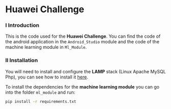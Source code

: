 # Huawei Challenge


### I Introduction
This is the code used for the  **Huawei Challenge**.
You can find the code of the android application in the `Android_Studio` module and the code of
the machine learning module in `Ml_Module`.

### II Installation
You will need to install and configure the **LAMP** stack (Linux Apache MySQL Php), you can see how
to install it [here](https://doc.ubuntu-fr.org/lamp).

To install the dependencies for the **machine learning module** you can go into the folder `ml_module`
and run:

``` sh
pip install -r requirements.txt

```